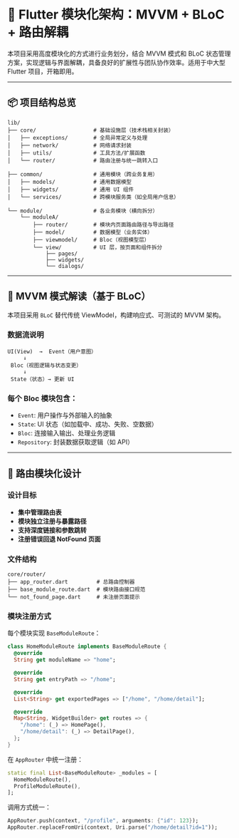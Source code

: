 # 🧭 Flutter 模块化架构：MVVM + BLoC + 路由解耦

本项目采用高度模块化的方式进行业务划分，结合 MVVM 模式和 BLoC 状态管理方案，实现逻辑与界面解耦，具备良好的扩展性与团队协作效率。适用于中大型 Flutter 项目，开箱即用。

---

## 📦 项目结构总览

``` 
lib/
├── core/                  # 基础设施层（技术栈相关封装）
│   ├── exceptions/        # 全局异常定义与处理
│   ├── network/           # 网络请求封装
│   ├── utils/             # 工具方法/扩展函数
│   └── router/            # 路由注册与统一跳转入口

├── common/                # 通用模块（跨业务复用）
│   ├── models/            # 通用数据模型
│   ├── widgets/           # 通用 UI 组件
│   └── services/          # 跨模块服务类（如全局用户信息）

└── module/                # 各业务模块（横向拆分）
    └── moduleA/           
        ├── router/        # 模块内页面路由路径与导出路径
        ├── model/         # 数据模型（业务实体）
        ├── viewmodel/     # Bloc（视图模型层）
        └── view/          # UI 层，按页面和组件拆分
            ├── pages/
            ├── widgets/
            └── dialogs/
```

---

## 🔄 MVVM 模式解读（基于 BLoC）

本项目采用 `BLoC` 替代传统 ViewModel，构建响应式、可测试的 MVVM 架构。

### 数据流说明

```
UI(View)  →  Event（用户意图）
     ↓
 Bloc（视图逻辑与状态变更）
     ↓
 State（状态）→ 更新 UI
```

### 每个 Bloc 模块包含：

- `Event`: 用户操作与外部输入的抽象
- `State`: UI 状态（如加载中、成功、失败、空数据）
- `Bloc`: 连接输入输出、处理业务逻辑
- `Repository`: 封装数据获取逻辑（如 API）

---

## 🚀 路由模块化设计

### 设计目标

- **集中管理路由表**
- **模块独立注册与暴露路径**
- **支持深度链接和参数跳转**
- **注册错误回退 NotFound 页面**

### 文件结构

```
core/router/
├── app_router.dart         # 总路由控制器
├── base_module_route.dart  # 模块路由接口规范
└── not_found_page.dart     # 未注册页面提示
```

### 模块注册方式

每个模块实现 `BaseModuleRoute`：

```dart
class HomeModuleRoute implements BaseModuleRoute {
  @override
  String get moduleName => "home";

  @override
  String get entryPath => "/home";

  @override
  List<String> get exportedPages => ["/home", "/home/detail"];

  @override
  Map<String, WidgetBuilder> get routes => {
    "/home": (_) => HomePage(),
    "/home/detail": (_) => DetailPage(),
  };
}
```

在 `AppRouter` 中统一注册：

```dart
static final List<BaseModuleRoute> _modules = [
  HomeModuleRoute(),
  ProfileModuleRoute(),
];
```

调用方式统一：

```dart
AppRouter.push(context, "/profile", arguments: {"id": 123});
AppRouter.replaceFromUri(context, Uri.parse("/home/detail?id=1"));
```

